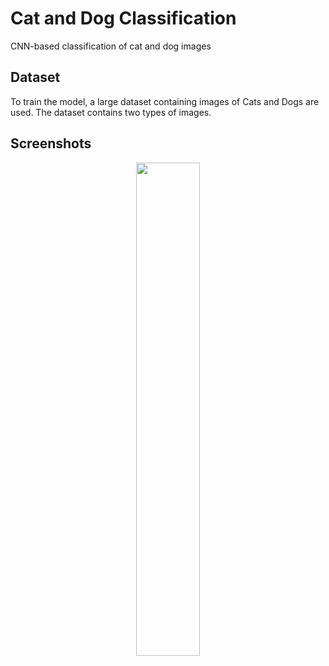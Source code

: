 
# Cat and Dog Classification 

CNN-based classification of cat and dog images


## Dataset
To train the model, a large dataset containing images of Cats and Dogs are used. The dataset contains two types of images. 

## Screenshots

<p align="center">
  <img alt="" src="" width="45%">

  
</p>


